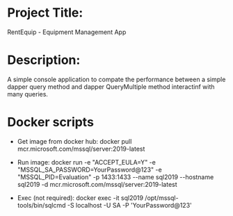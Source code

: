 # Project Title:
RentEquip - Equipment Management App

# Description:
A simple console application to compate the performance between a simple dapper query method and dapper QueryMultiple method interactinf with many queries.

# Docker scripts
- Get image from docker hub:
docker pull mcr.microsoft.com/mssql/server:2019-latest

- Run image:
docker run -e "ACCEPT_EULA=Y" -e "MSSQL_SA_PASSWORD=YourPassword@123" -e "MSSQL_PID=Evaluation" -p 1433:1433  --name sql2019 --hostname sql2019 -d mcr.microsoft.com/mssql/server:2019-latest

- Exec (not required):
docker exec -it sql2019 /opt/mssql-tools/bin/sqlcmd -S localhost -U SA -P 'YourPassword@123'